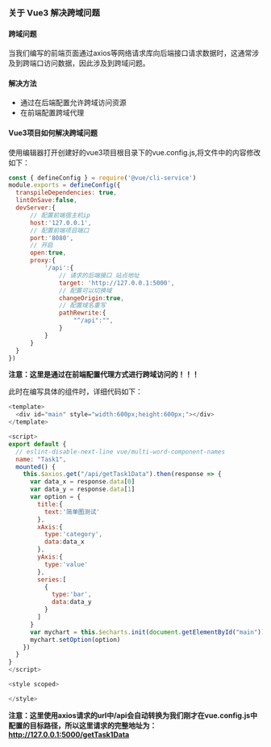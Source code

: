 ### 关于 Vue3 解决跨域问题

#### 跨域问题

当我们编写的前端页面通过axios等网络请求库向后端接口请求数据时，这通常涉及到跨端口访问数据，因此涉及到跨域问题。

#### 解决方法

- 通过在后端配置允许跨域访问资源
- 在前端配置跨域代理

#### Vue3项目如何解决跨域问题

使用编辑器打开创建好的vue3项目根目录下的vue.config.js,将文件中的内容修改如下：

````javascript
const { defineConfig } = require('@vue/cli-service')
module.exports = defineConfig({
  transpileDependencies: true,
  lintOnSave:false,
  devServer:{
      // 配置前端宿主机ip
      host:'127.0.0.1',
      // 配置前端项目端口
      port:'8080',
      // 开启
      open:true,
      proxy:{
          '/api':{
              // 请求的后端接口 站点地址
              target: 'http://127.0.0.1:5000',
              // 配置可以切换域
              changeOrigin:true,
              // 配置域名重写
              pathRewrite:{
                  "^/api":"",
              }
          }
      }
  }
})
````

**注意：这里是通过在前端配置代理方式进行跨域访问的！！！**

此时在编写具体的组件时，详细代码如下：

````javascript
<template>
  <div id="main" style="width:600px;height:600px;"></div>
</template>

<script>
export default {
  // eslint-disable-next-line vue/multi-word-component-names
  name: "Task1",
  mounted() {
    this.$axios.get("/api/getTask1Data").then(response => {
      var data_x = response.data[0]
      var data_y = response.data[1]
      var option = {
        title:{
          text:'简单图测试'
        },
        xAxis:{
          type:'category',
          data:data_x
        },
        yAxis:{
          type:'value'
        },
        series:[
          {
            type:'bar',
            data:data_y
          }
        ]
      }
      var mychart = this.$echarts.init(document.getElementById("main"))
      mychart.setOption(option)
    })
  }
}
</script>

<style scoped>

</style>
````

**注意：这里使用axios请求的url中/api会自动转换为我们刚才在vue.config.js中配置的目标路径，所以这里请求的完整地址为：http://127.0.0.1:5000/getTask1Data**

